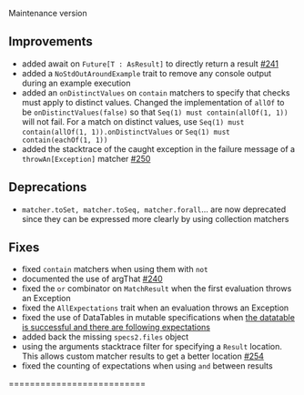 Maintenance version

## Improvements

 * added await on `Future[T : AsResult]` to directly return a result [#241](http://github.com/etorreborre/specs2/issues/241)
 * added a `NoStdOutAroundExample` trait to remove any console output during an example execution
 * added an `onDistinctValues` on `contain` matchers to specify that checks must apply to distinct values. 
   Changed the implementation of `allOf` to be `onDistinctValues(false)` so that `Seq(1) must contain(allOf(1, 1))` will not fail. 
   For a match on distinct values, use `Seq(1) must contain(allOf(1, 1)).onDistinctValues` or `Seq(1) must contain(eachOf(1, 1))`
 * added the stacktrace of the caught exception in the failure message of a `throwAn[Exception]` matcher [#250](http://github.com/etorreborre/specs2/issues/250)

## Deprecations

 * `matcher.toSet, matcher.toSeq, matcher.forall`... are now deprecated since they can be expressed more clearly by using collection matchers

## Fixes

 * fixed `contain` matchers when using them with `not`
 * documented the use of argThat [#240](http://github.com/etorreborre/specs2/issues/240)
 * fixed the `or` combinator on `MatchResult` when the first evaluation throws an Exception
 * fixed the `AllExpectations` trait when an evaluation throws an Exception
 * fixed the use of DataTables in mutable specifications when [the datatable is successful and there are following expectations](http://bit.ly/1kqbVj9)
 * added back the missing `specs2.files` object 
 * using the arguments stacktrace filter for specifying a `Result` location. This allows custom matcher results to get a better location [#254](http://github.com/etorreborre/specs2/issues/254)
 * fixed the counting of expectations when using `and` between results

 ==========================

